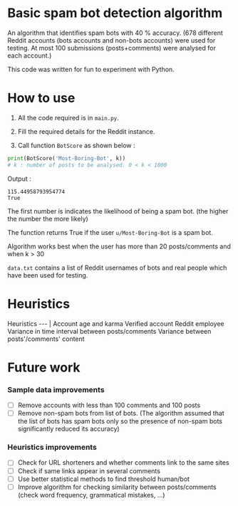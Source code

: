 # Basic spam bot detection algorithm
An algorithm that identifies spam bots with 40 % accuracy. (678 different Reddit accounts (bots accounts and non-bots accounts) were used for testing. At most 100 submissions (posts+comments) were analysed for each account.)

This code was written for fun to experiment with Python.


# How to use #

1. All the code required is in `main.py`.

1. Fill the required details for the Reddit instance.

1. Call function `BotScore` as shown below :

```python
print(BotScore('Most-Boring-Bot', k)) 
# k : number of posts to be analysed. 0 < k < 1000
```
Output :
```
115.44958793954774
True
```
The first number is indicates the likelihood of being a spam bot. (the higher the number the more likely)

The function returns True if the user `u/Most-Boring-Bot` is a spam bot.

Algorithm works best when the user has more than 20 posts/comments and when k > 30 

`data.txt` contains a list of Reddit usernames of bots and real people which have been used for testing.

# Heuristics #
Heuristics 
--- | 
Account age and karma
Verified account
Reddit employee 
Variance in time interval between posts/comments 
Variance between posts'/comments' content 

# Future work #
### Sample data improvements ###
- [ ] Remove accounts with less than 100 comments and 100 posts 
- [ ] Remove non-spam bots from list of bots. (The algorithm assumed that the list of bots has spam bots only so the presence of non-spam bots significantly reduced its accuracy)
### Heuristics improvements ###
- [ ] Check for URL shorteners and whether comments link to the same sites 
- [ ] Check if same links appear in several comments
- [ ] Use better statistical methods to find threshold human/bot
- [ ] Improve algorithm for checking similarity between posts/comments (check word frequency, grammatical mistakes, ...)
